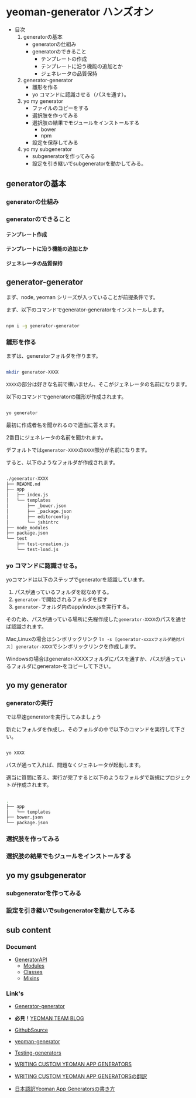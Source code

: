 
# yeoman-generator ハンズオン

 + 目次
	1. generatorの基本
		+ generatorの仕組み
		+ generatorのできること
			+ テンプレートの作成 
			+ テンプレートに沿う機能の追加とか
			+ ジェネレータの品質保持
	1. generator-generator
		+ 雛形を作る
		+ yo コマンドに認識させる（パスを通す）。
	1. yo my generator
		+ ファイルのコピーをする
		+ 選択肢を作ってみる
		+ 選択肢の結果でモジュールをインストールする
			+ bower
			+ npm
		+ 設定を保存してみる
	1. yo my subgenerator 
		+ subgeneratorを作ってみる
		+ 設定を引き継いでsubgeneratorを動かしてみる。


## generatorの基本

### generatorの仕組み

### generatorのできること

#### テンプレート作成

#### テンプレートに沿う機能の追加とか

#### ジェネレータの品質保持

## generator-generator

まず、node, yeoman シリーズが入っていることが前提条件です。

まず、以下のコマンドでgenerator-generatorをインストールします。

```sh

npm i -g generator-generator

```

### 雛形を作る

まずは、generatorフォルダを作ります。

```sh

mkdir generator-XXXX

```

``XXXX``の部分は好きな名前で構いません、そこがジェネレータの名前になります。

以下のコマンドでgeneratorの雛形が作成されます。

```sh

yo generator

```

最初に作成者名を聞かれるので適当に答えます。

2番目にジェネレータの名前を聞かれます。

デフォルトでは``generator-XXXX``の``XXXX``部分が名前になります。

すると、以下のようなフォルダが作成されます。

```sh

./generator-XXXX
├── README.md
├── app
│   ├── index.js
│   └── templates
│       ├── _bower.json
│       ├── _package.json
│       ├── editorconfig
│       └── jshintrc
├── node_modules
├── package.json
└── test
    ├── test-creation.js
    └── test-load.js

```

### yo コマンドに認識させる。

 yoコマンドは以下のステップでgeneratorを認識しています。

 1. パスが通っているフォルダを総なめする。
 1. ``generator-``で開始されるフォルダを探す
 1. ``generator-``フォルダ内のapp/index.jsを実行する。

そのため、パスが通っている場所に先程作成した```generator-XXXX```のパスを通せば認識されます。

Mac,Linuxの場合はシンボリックリンク ``ln -s [generator-xxxxフォルダ絶対パス] generator-XXXX``でシンボリックリンクを作成します。

Windowsの場合はgenerator-XXXXフォルダにパスを通すか、パスが通っているフォルダにgenerator-をコピーして下さい。

## yo my generator

### generatorの実行

では早速generatorを実行してみましょう

新たにフォルダを作成し、そのフォルダの中で以下のコマンドを実行して下さい。

```sh

yo XXXX

```

パスが通って入れば、問題なくジェネレータが起動します。

適当に質問に答え、実行が完了すると以下のようなフォルダで新規にプロジェクトが作成されます。

```sh

.
├── app
│   └── templates
├── bower.json
└── package.json

```

### 選択肢を作ってみる

### 選択肢の結果でもジュールをインストールする

## yo my gsubgenerator

### subgeneratorを作ってみる

### 設定を引き継いでsubgeneratorを動かしてみる

## sub content

### Document

 + [GeneratorAPI](http://yeoman.github.io/generator/)
	 + [Modules](https://github.com/MSakamaki/GeneratorAPI/blob/master/Module.md)
	 + [Classes](https://github.com/MSakamaki/GeneratorAPI/blob/master/Classes.md)
	 + [Mixins](https://github.com/MSakamaki/GeneratorAPI/blob/master/Mixins.md)


### Link's


 + [Generator-generator](https://github.com/yeoman/generator-generator)

 + **必見！**[YEOMAN TEAM BLOG](http://yeoman.io/blog/)

 + [GithubSource](https://github.com/yeoman/generator)

 + [yeoman-generator](https://github.com/yeoman/yeoman/wiki/Generators#wiki-frequently-asked-questions)

 + [Testing-generators](https://github.com/yeoman/generator/wiki/Testing-generators)

 + [WRITING CUSTOM YEOMAN APP GENERATORS](http://yeoman.io/generators.html)

 + [WRITING CUSTOM YEOMAN APP GENERATORSの翻訳](http://qiita.com/sys1yagi/items/da002b32b6663faaa705)

 + [日本語訳Yeoman App Generatorsの書き方](http://qiita.com/sys1yagi/items/da002b32b6663faaa705)


